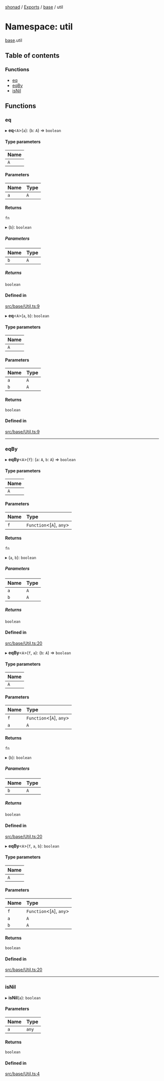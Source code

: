 [shonad](../README.md) / [Exports](../modules.md) / [base](base.md) / util

# Namespace: util

[base](base.md).util

## Table of contents

### Functions

- [eq](base.util.md#eq)
- [eqBy](base.util.md#eqby)
- [isNil](base.util.md#isnil)

## Functions

### eq

▸ **eq**<`A`\>(`a`): (`b`: `A`) => `boolean`

#### Type parameters

| Name |
| :------ |
| `A` |

#### Parameters

| Name | Type |
| :------ | :------ |
| `a` | `A` |

#### Returns

`fn`

▸ (`b`): `boolean`

##### Parameters

| Name | Type |
| :------ | :------ |
| `b` | `A` |

##### Returns

`boolean`

#### Defined in

[src/base/Util.ts:9](https://github.com/jonlaing/shonad/blob/b266169/src/base/Util.ts#L9)

▸ **eq**<`A`\>(`a`, `b`): `boolean`

#### Type parameters

| Name |
| :------ |
| `A` |

#### Parameters

| Name | Type |
| :------ | :------ |
| `a` | `A` |
| `b` | `A` |

#### Returns

`boolean`

#### Defined in

[src/base/Util.ts:9](https://github.com/jonlaing/shonad/blob/b266169/src/base/Util.ts#L9)

___

### eqBy

▸ **eqBy**<`A`\>(`f`): (`a`: `A`, `b`: `A`) => `boolean`

#### Type parameters

| Name |
| :------ |
| `A` |

#### Parameters

| Name | Type |
| :------ | :------ |
| `f` | `Function`<[`A`], `any`\> |

#### Returns

`fn`

▸ (`a`, `b`): `boolean`

##### Parameters

| Name | Type |
| :------ | :------ |
| `a` | `A` |
| `b` | `A` |

##### Returns

`boolean`

#### Defined in

[src/base/Util.ts:20](https://github.com/jonlaing/shonad/blob/b266169/src/base/Util.ts#L20)

▸ **eqBy**<`A`\>(`f`, `a`): (`b`: `A`) => `boolean`

#### Type parameters

| Name |
| :------ |
| `A` |

#### Parameters

| Name | Type |
| :------ | :------ |
| `f` | `Function`<[`A`], `any`\> |
| `a` | `A` |

#### Returns

`fn`

▸ (`b`): `boolean`

##### Parameters

| Name | Type |
| :------ | :------ |
| `b` | `A` |

##### Returns

`boolean`

#### Defined in

[src/base/Util.ts:20](https://github.com/jonlaing/shonad/blob/b266169/src/base/Util.ts#L20)

▸ **eqBy**<`A`\>(`f`, `a`, `b`): `boolean`

#### Type parameters

| Name |
| :------ |
| `A` |

#### Parameters

| Name | Type |
| :------ | :------ |
| `f` | `Function`<[`A`], `any`\> |
| `a` | `A` |
| `b` | `A` |

#### Returns

`boolean`

#### Defined in

[src/base/Util.ts:20](https://github.com/jonlaing/shonad/blob/b266169/src/base/Util.ts#L20)

___

### isNil

▸ **isNil**(`a`): `boolean`

#### Parameters

| Name | Type |
| :------ | :------ |
| `a` | `any` |

#### Returns

`boolean`

#### Defined in

[src/base/Util.ts:4](https://github.com/jonlaing/shonad/blob/b266169/src/base/Util.ts#L4)
